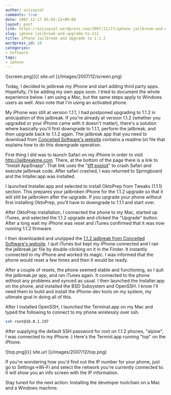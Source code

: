 ```yaml
---
author: azizuysal
comments: true
date: 2007-12-17 05:02:22+00:00
layout: post
link: https://azizuysal.wordpress.com/2007/12/17/iphone-jailbreak-and-upgrade-to-112/
slug: iphone-jailbreak-and-upgrade-to-112
title: iPhone Jailbreak and Upgrade to 1.1.2
wordpress_id: 10
categories:
- Software
tags:
- iphone
---
```


![screen.png]({{ site.url }}/Images/2007/12/screen.png)

Today, I decided to jailbreak my iPhone and start adding third party apps. Hopefully, I'll be adding my own apps soon. I tried to document the whole experience below. I am using a Mac, but the same steps apply to Windows users as well. Also note that I'm using an activated phone.

My iPhone was still at version 1.1.1, I had postponed upgrading to 1.1.2 in anticipation of this jailbreak. If you're already at version 1.1.2 (whether you upgraded or your iPhone came with it doesn't matter), there's a solution where basically you'll first downgrade to 1.1.1, perform the jailbreak, and then upgrade back to 1.1.2 again. The jailbreak app that you need to download from [Conceited Software's website](http://conceitedsoftware.com/iphone/site/112jb.html) contains a readme.txt file that explains how to do this downgrade operation.

First thing I did was to launch Safari on my iPhone in order to visit http://jailbreakme.com. There, at the bottom of the page there is a link to "Install AppSnapp". That link uses the "[tiff exploit](http://www.macnn.com/articles/07/10/17/iphone.tiff.exploit.detail/)" to crash Safari and execute jailbreak code. After safari crashed, I was returned to  Springboard and the Intaller.app was installed.

I launched Installer.app and selected to install OktoPrep from Tweaks (1.1.1) section. This prepares your jailbroken iPhone for the 1.1.2 upgrade so that it will still be jailbroken after the upgrade. If you upgrade your phone without first installing OktoPrep, you'll have to downgrade to 1.1.1 and start over.

After OktoPrep installation, I connected the phone to my Mac, started up iTunes, and selected the 1.1.2 upgrade and clicked the "Upgrade" button. After a long wait my iPhone was reset and iTunes confirmed that it was now running 1.1.2 firmware.

I then downloaded and unzipped the [1.1.2 jailbreak from Conceited Software's website](http://conceitedsoftware.com/iphone/1.1.2-jailbreak.zip). I quit iTunes but kept my iPhone connected and I ran the jailbreak.jar file by double-clicking on it in the Finder. It instantly connected to my iPhone and worked its magic. I was informed that the phone would reset a few times and then it would be ready.

After a couple of resets, the phone seemed stable and functioning, so I quit the jailbreak.jar app, and ran iTunes again. It connected to the phone without any problems and synced as usual. I then launched the Installer.app on the phone, and installed the BSD Subsystem and OpenSSH. I know I'll need them to build and install the iPhone-dev tools on my system, my ultimate goal in doing all of this.

After I installed OpenSSH, I launched the Terminal.app on my Mac and typed the following to connect to my phone wirelessly over ssh.

```bash
ssh root@10.0.1.197
```

After supplying the default SSH password for root on 1.1.2 phones, "alpine", I was connected to my iPhone :) Here's the Terminl.app running "top" on the iPhone.

![top.png]({{ site.url }}/images/2007/12/top.png)

If you're wondering how you'd find out the IP number for your phone, just go to Settings->Wi-Fi and select the network you're currently connected to. It will show you an info screen with the IP information.

Stay tuned for the next action: Installing the developer toolchain on a Mac and a Windows machine.
